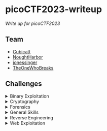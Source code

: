 # picoCTF2023-writeup
_Write up for picoCTF2023_

## Team

- [Cubicatt](https://github.com/pmphan)
- [NoughtHarbor](https://github.com/NoughtHarbor)
- [jonessinger](https://play.picoctf.org/users/jonessinger)
- [TheOneWhoBreaks](https://play.picoctf.org/users/TheOneWhoBreaks)

## Challenges

<details>

<summary>Binary Exploitation</summary>

|Challenge|Points|
|--------|------|
|[babygame01](./binary_exploitation/babygame01/README.md)|100|
|[two-sum](./binary_exploitation/two-sum/README.md)|100|
|[hijacking](./binary_exploitation/hijacking/README.md)|200|
|[tic-tac](./binary_exploitation/tic-tac/README.md)|200|
|[VNE](./binary_exploitation/VNE/README.md)|200|

</details>

<details>

<summary>Cryptography</summary>

|Challenge|Points|
|--------|------|
|[HideToSee]()|100|
|[ReadMyCert]()|100|
|[rotation]()|100|

</details>

<details>

<summary>Forensics</summary>

|Challenge|Points|
|--------|------|
|[hideme]()|100|
|[PcapPoisoning]()|100|
|[who is it]()|100|
|[FindAndOpen]()|200|
|[MSB]()|200|

</details>

<details>

<summary>General Skills</summary>

|Challenge|Points|
|--------|------|
|[money-ware]()|100|
|[Rule 2023]()|100|
|[repetitions]()|100|

</details>

<details>

<summary>Reverse Engineering</summary>

|Challenge|Points|
|--------|------|
|[Reverse]()|100|
|[Safe Opener 2]()|100|
|[timer]()|100|

</details>

<details>

<summary>Web Exploitation</summary>

|Challenge|Points|
|--------|------|
|[findme]()|100|

</details>

